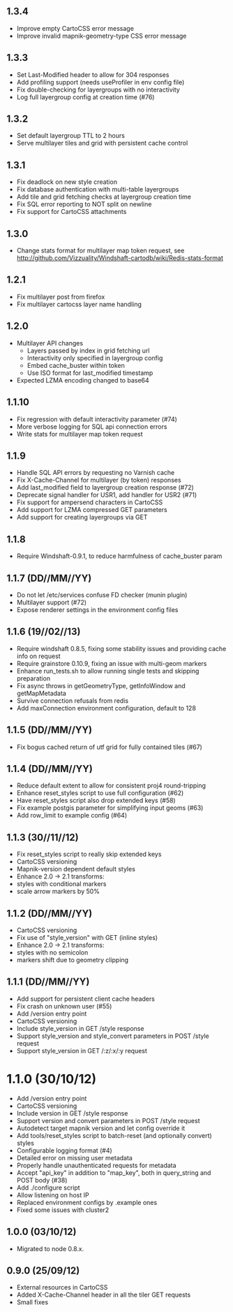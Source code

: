 1.3.4
------
* Improve empty CartoCSS error message
* Improve invalid mapnik-geometry-type CSS error message

1.3.3
------
* Set Last-Modified header to allow for 304 responses
* Add profiling support (needs useProfiler in env config file)
* Fix double-checking for layergroups with no interactivity
* Log full layergroup config at creation time (#76)

1.3.2
------
* Set default layergroup TTL to 2 hours
* Serve multilayer tiles and grid with persistent cache control

1.3.1
------
* Fix deadlock on new style creation
* Fix database authentication with multi-table layergroups
* Add tile and grid fetching checks at layergroup creation time
* Fix SQL error reporting to NOT split on newline
* Fix support for CartoCSS attachments

1.3.0
------
* Change stats format for multilayer map token request, see
  http://github.com/Vizzuality/Windshaft-cartodb/wiki/Redis-stats-format

1.2.1
------
* Fix multilayer post from firefox
* Fix multilayer cartocss layer name handling

1.2.0
------
* Multilayer API changes
  * Layers passed by index in grid fetching url
  * Interactivity only specified in layergroup config
  * Embed cache_buster within token 
  * Use ISO format for last_modified timestamp
* Expected LZMA encoding changed to base64

1.1.10
------
* Fix regression with default interactivity parameter (#74)
* More verbose logging for SQL api connection errors
* Write stats for multilayer map token request

1.1.9
-----
* Handle SQL API errors by requesting no Varnish cache
* Fix X-Cache-Channel for multilayer (by token) responses
* Add last_modified field to layergroup creation response (#72)
* Deprecate signal handler for USR1, add handler for USR2 (#71)
* Fix support for ampersend characters in CartoCSS
* Add support for LZMA compressed GET parameters
* Add support for creating layergroups via GET

1.1.8
-----
* Require Windshaft-0.9.1, to reduce harmfulness of cache_buster param

1.1.7 (DD//MM//YY)
-----
* Do not let /etc/services confuse FD checker (munin plugin)
* Multilayer support (#72)
* Expose renderer settings in the environment config files

1.1.6 (19//02//13)
-----
* Require windshaft 0.8.5, fixing some stability issues
  and providing cache info on request
* Require grainstore 0.10.9, fixing an issue with multi-geom markers
* Enhance run_tests.sh to allow running single tests and skipping preparation
* Fix async throws in getGeometryType, getInfoWindow and getMapMetadata
* Survive connection refusals from redis
* Add maxConnection environment configuration, default to 128

1.1.5 (DD//MM//YY)
-----
* Fix bogus cached return of utf grid for fully contained tiles (#67)

1.1.4 (DD//MM//YY)
-----
* Reduce default extent to allow for consistent proj4 round-tripping 
* Enhance reset_styles script to use full configuration (#62)
* Have reset_styles script also drop extended keys (#58)
* Fix example postgis parameter for simplifying input geoms (#63)
* Add row_limit to example config (#64)

1.1.3 (30//11//12)
-----
* Fix reset_styles script to really skip extended keys
* CartoCSS versioning
 * Mapnik-version dependent default styles
 * Enhance 2.0 -> 2.1 transforms:
  * styles with conditional markers
  * scale arrow markers by 50%

1.1.2 (DD//MM//YY)
-----
* CartoCSS versioning
 * Fix use of "style_version" with GET (inline styles)
 * Enhance 2.0 -> 2.1 transforms:
  * styles with no semicolon
  * markers shift due to geometry clipping

1.1.1 (DD//MM//YY)
-----
* Add support for persistent client cache headers
* Fix crash on unknown user (#55)
* Add /version entry point
* CartoCSS versioning
 * Include style_version in GET /style response
 * Support style_version and style_convert parameters in POST /style request
 * Support style_version in GET /:z/:x/:y request

1.1.0 (30/10/12)
=======
* Add /version entry point
* CartoCSS versioning
 * Include version in GET /style response
 * Support version and convert parameters in POST /style request
 * Autodetect target mapnik version and let config override it
 * Add tools/reset_styles script to batch-reset (and optionally convert) styles
* Configurable logging format (#4)
* Detailed error on missing user metadata 
* Properly handle unauthenticated requests for metadata
* Accept "api_key" in addition to "map_key",
  both in query_string and POST body (#38)
* Add ./configure script
* Allow listening on host IP
* Replaced environment configs by .example ones
* Fixed some issues with cluster2

1.0.0 (03/10/12)
-----
* Migrated to node 0.8.x.

0.9.0 (25/09/12)
-----
* External resources in CartoCSS
* Added X-Cache-Channel header in all the tiler GET requests
* Small fixes

